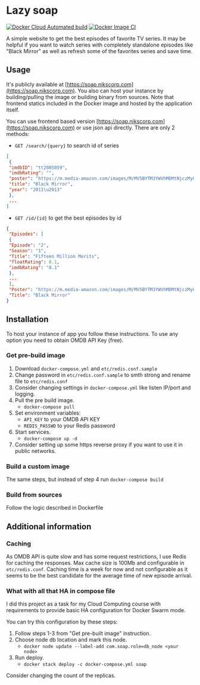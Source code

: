 # Lazy soap

[![Docker Cloud Automated build](https://img.shields.io/docker/cloud/automated/nikscorp/soap)](https://hub.docker.com/repository/docker/nikscorp/soap)
[![Docker Image CI](https://github.com/Nikscorp/soap/workflows/Docker%20Image%20CI/badge.svg?branch=master)](https://github.com/Nikscorp/soap/actions)

A simple website to get the best episodes of favorite TV series. It may be helpful if you want to watch series with completely standalone episodes like "Black Mirror" as well as refresh some of the favorites series and save time.

## Usage

It's publicly available at [https://soap.nikscorp.com](https://soap.nikscorp.com). You also can host your instance by building/pulling the image or building binary from sources.
Note that frontend statics included in the Docker image and hosted by the application itself.

You can use frontend based version [https://soap.nikscorp.com](https://soap.nikscorp.com) or use json api directly. There are only 2 methods:

- `GET /search/{query}` to search id of series

```json
[
 {
 "imdbID": "tt2085059",
 "imdbRating": "",
 "poster": "https://m.media-amazon.com/images/M/MV5BYTM3YWVhMDMtNjczMy00NGEyLWJhZDctYjNhMTRkNDE0ZTI1XkEyXkFqcGdeQXVyMTkxNjUyNQ@@._V1_SX300.jpg",
 "title": "Black Mirror",
 "year": "2011\u2013"
 },
 ...
]
```

- `GET /id/{id}` to get the best episodes by id

```json
{
 "Episodes": [
 {
 "Episode": "2",
 "Season": "1",
 "Title": "Fifteen Million Merits",
 "floatRating": 8.1,
 "imdbRating": "8.1"
 },
 ...
 ],
 "Poster": "https://m.media-amazon.com/images/M/MV5BYTM3YWVhMDMtNjczMy00NGEyLWJhZDctYjNhMTRkNDE0ZTI1XkEyXkFqcGdeQXVyMTkxNjUyNQ@@._V1_SX300.jpg",
 "Title": "Black Mirror"
}
```

## Installation

To host your instance of app you follow these instructions.
To use any option you need to obtain OMDB API Key (free).

### Get pre-build image

1. Download `docker-compose.yml` and `etc/redis.conf.sample`
2. Change password in `etc/redis.conf.sample` to smth strong and rename file to `etc/redis.conf`
3. Consider changing settings in `docker-compose.yml` like listen IP/port and logging.
4. Pull the pre build image.
   - `docker-compose pull`
5. Set environment variables:
   - `API_KEY` to your OMDB API KEY
   - `REDIS_PASSWD` to your Redis password
6. Start services.
   - `docker-compose up -d`
7. Consider setting up some https reverse proxy if you want to use it in public networks.

### Build a custom image

The same steps, but instead of step 4 run `docker-compose build`

### Build from sources

Follow the logic described in Dockerfile

## Additional information

### Caching

As OMDB API is quite slow and has some request restrictions, I use Redis for caching the responses. Max cache size is 100Mb and configurable in `etc/redis.conf`. Caching time is a week for now and not configurable as it seems to be the best candidate for the average time of new episode arrival.

### What with all that HA in compose file

I did this project as a task for my Cloud Computing course with requirements to provide basic HA configuration for Docker Swarm mode.

You can try this configuration by these steps:

1. Follow steps 1-3 from "Get pre-built image" instruction.
2. Choose node db location and mark this node.
   - `docker node update --label-add com.soap.role=db_node <your node>`
3. Run deploy.
   - `docker stack deploy -c docker-compose.yml soap`

Consider changing the count of the replicas.
